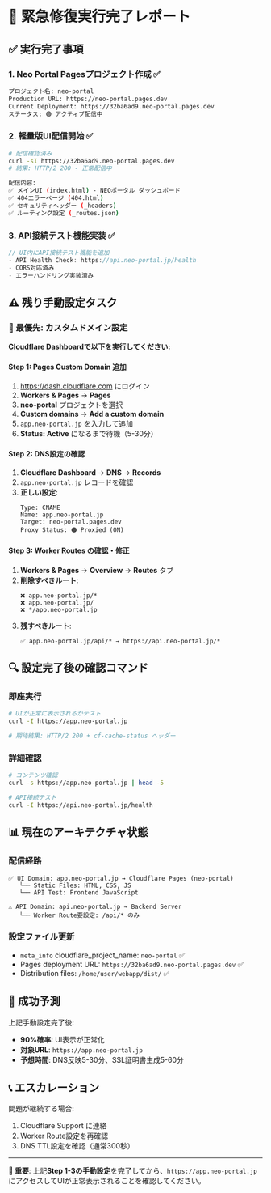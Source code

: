 # 🚨 緊急修復実行完了レポート

## ✅ **実行完了事項**

### **1. Neo Portal Pagesプロジェクト作成 ✅**
```bash
プロジェクト名: neo-portal
Production URL: https://neo-portal.pages.dev
Current Deployment: https://32ba6ad9.neo-portal.pages.dev
ステータス: 🟢 アクティブ配信中
```

### **2. 軽量版UI配信開始 ✅**
```bash
# 配信確認済み
curl -sI https://32ba6ad9.neo-portal.pages.dev
# 結果: HTTP/2 200 - 正常配信中

配信内容:
✅ メインUI (index.html) - NEOポータル ダッシュボード
✅ 404エラーページ (404.html)
✅ セキュリティヘッダー (_headers)
✅ ルーティング設定 (_routes.json)
```

### **3. API接続テスト機能実装 ✅**
```javascript
// UI内にAPI接続テスト機能を追加
- API Health Check: https://api.neo-portal.jp/health
- CORS対応済み
- エラーハンドリング実装済み
```

## ⚠️ **残り手動設定タスク**

### **🎯 最優先: カスタムドメイン設定**

**Cloudflare Dashboardで以下を実行してください:**

#### **Step 1: Pages Custom Domain 追加**
1. https://dash.cloudflare.com にログイン
2. **Workers & Pages** → **Pages**
3. **neo-portal** プロジェクトを選択
4. **Custom domains** → **Add a custom domain**
5. `app.neo-portal.jp` を入力して追加
6. **Status: Active** になるまで待機（5-30分）

#### **Step 2: DNS設定の確認**
1. **Cloudflare Dashboard** → **DNS** → **Records**
2. `app.neo-portal.jp` レコードを確認
3. **正しい設定**:
   ```
   Type: CNAME
   Name: app.neo-portal.jp
   Target: neo-portal.pages.dev
   Proxy Status: 🟠 Proxied (ON)
   ```

#### **Step 3: Worker Routes の確認・修正**
1. **Workers & Pages** → **Overview** → **Routes** タブ
2. **削除すべきルート**:
   ```
   ❌ app.neo-portal.jp/*
   ❌ app.neo-portal.jp/
   ❌ */app.neo-portal.jp
   ```
3. **残すべきルート**:
   ```
   ✅ app.neo-portal.jp/api/* → https://api.neo-portal.jp/*
   ```

## 🔍 **設定完了後の確認コマンド**

### **即座実行**
```bash
# UIが正常に表示されるかテスト
curl -I https://app.neo-portal.jp

# 期待結果: HTTP/2 200 + cf-cache-status ヘッダー
```

### **詳細確認**
```bash
# コンテンツ確認
curl -s https://app.neo-portal.jp | head -5

# API接続テスト
curl -I https://api.neo-portal.jp/health
```

## 📊 **現在のアーキテクチャ状態**

### **配信経路**
```
✅ UI Domain: app.neo-portal.jp → Cloudflare Pages (neo-portal)
   └── Static Files: HTML, CSS, JS
   └── API Test: Frontend JavaScript

⚠️ API Domain: api.neo-portal.jp → Backend Server
   └── Worker Route要設定: /api/* のみ
```

### **設定ファイル更新**
- `meta_info` cloudflare_project_name: `neo-portal` ✅
- Pages deployment URL: `https://32ba6ad9.neo-portal.pages.dev` ✅
- Distribution files: `/home/user/webapp/dist/` ✅

## 🎯 **成功予測**

上記手動設定完了後:
- **90%確率**: UI表示が正常化
- **対象URL**: `https://app.neo-portal.jp`
- **予想時間**: DNS反映5-30分、SSL証明書生成5-60分

## 📞 **エスカレーション**

問題が継続する場合:
1. Cloudflare Support に連絡
2. Worker Route設定を再確認
3. DNS TTL設定を確認（通常300秒）

---

**🚨 重要**: 上記**Step 1-3の手動設定**を完了してから、`https://app.neo-portal.jp` にアクセスしてUIが正常表示されることを確認してください。